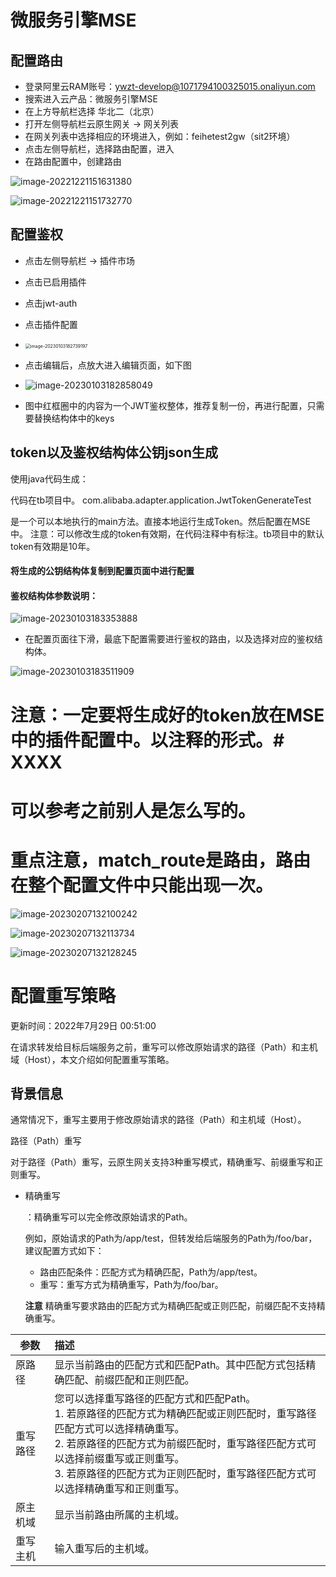 # 微服务引擎MSE

## 配置路由

* 登录阿里云RAM账号：ywzt-develop@1071794100325015.onaliyun.com
* 搜索进入云产品：微服务引擎MSE
* 在上方导航栏选择 华北二（北京）
* 打开左侧导航栏云原生网关 -> 网关列表
* 在网关列表中选择相应的环境进入，例如：feihetest2gw（sit2环境）
* 点击左侧导航栏，选择路由配置，进入
* 在路由配置中，创建路由

![image-20221221151631380](image-20221221151631380.png)

![image-20221221151732770](image-20221221151732770.png)

## 配置鉴权

* 点击左侧导航栏 -> 插件市场

* 点击已启用插件

* 点击jwt-auth

* 点击插件配置

* <img src="/Users/zhangqinzhong/Documents/typora/飞鹤/images//image-20230103182739197.png" alt="image-20230103182739197" style="zoom:50%;" />

* 点击编辑后，点放大进入编辑页面，如下图

* ![image-20230103182858049](image-20230103182858049.png)

* 图中红框圈中的内容为一个JWT鉴权整体，推荐复制一份，再进行配置，只需要替换结构体中的keys

## token以及鉴权结构体公钥json生成

使用java代码生成：

代码在tb项目中。
com.alibaba.adapter.application.JwtTokenGenerateTest

是一个可以本地执行的main方法。直接本地运行生成Token。然后配置在MSE中。
注意：可以修改生成的token有效期，在代码注释中有标注。tb项目中的默认token有效期是10年。

#### 将生成的公钥结构体复制到配置页面中进行配置

#### 鉴权结构体参数说明：

![image-20230103183353888](image-20230103183353888.png)

* 在配置页面往下滑，最底下配置需要进行鉴权的路由，以及选择对应的鉴权结构体。

![image-20230103183511909](image-20230103183511909.png)



# 注意：一定要将生成好的token放在MSE中的插件配置中。以注释的形式。# XXXX

# 可以参考之前别人是怎么写的。

# 重点注意，match_route是路由，路由在整个配置文件中只能出现一次。



![image-20230207132100242](image-20230207132100242.png)

![image-20230207132113734](image-20230207132113734.png)

![image-20230207132128245](image-20230207132128245.png)

# 配置重写策略

更新时间：2022年7月29日 00:51:00

在请求转发给目标后端服务之前，重写可以修改原始请求的路径（Path）和主机域（Host），本文介绍如何配置重写策略。

## 背景信息

通常情况下，重写主要用于修改原始请求的路径（Path）和主机域（Host）。

路径（Path）重写

对于路径（Path）重写，云原生网关支持3种重写模式，精确重写、前缀重写和正则重写。

- 精确重写

  ：精确重写可以完全修改原始请求的Path。

  例如，原始请求的Path为/app/test，但转发给后端服务的Path为/foo/bar，建议配置方式如下：

  - 路由匹配条件：匹配方式为精确匹配，Path为/app/test。
  - 重写：重写方式为精确重写，Path为/foo/bar。

  **注意** 精确重写要求路由的匹配方式为精确匹配或正则匹配，前缀匹配不支持精确重写。

| 参数     | 描述                                                         |
| ------------------ | :-------------------- |
| 原路径   | 显示当前路由的匹配方式和匹配Path。其中匹配方式包括精确匹配、前缀匹配和正则匹配。 |
| 重写路径 | 您可以选择重写路径的匹配方式和匹配Path。<br />    1. 若原路径的匹配方式为精确匹配或正则匹配时，重写路径匹配方式可以选择精确重写。<br />    2. 若原路径的匹配方式为前缀匹配时，重写路径匹配方式可以选择前缀重写或正则重写。<br />    3. 若原路径的匹配方式为正则匹配时，重写路径匹配方式可以选择精确重写和正则重写。 |
| 原主机域 | 显示当前路由所属的主机域。                                   |
| 重写主机 | 输入重写后的主机域。                                         |
